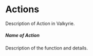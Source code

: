 # Actions
Description of Action in Valkyrie. 

##### Name of Action
Description of the function and details. 

